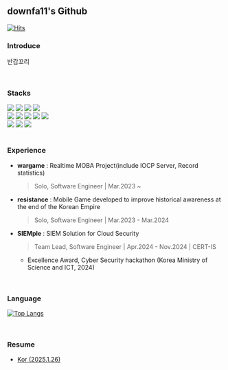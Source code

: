## downfa11's Github

[![Hits](https://hits.seeyoufarm.com/api/count/incr/badge.svg?url=https%3A%2F%2Fgithub.com%2Fdownfa11&count_bg=%2379C83D&title_bg=%23555555&icon=openlayers.svg&icon_color=%23E7E7E7&title=hits&edge_flat=false)](https://hits.seeyoufarm.com)

### Introduce

반갑꼬리

<br>

### Stacks

<div>
  
<img src="https://img.shields.io/badge/Spring%20Webflux-6DB33F?style=flat-square&logo=spring&logoColor=white"/>
<img src="https://img.shields.io/badge/Spring%20MVC-6DB33F?style=flat-square&logo=spring&logoColor=white"/>
<img src="https://img.shields.io/badge/Spring%20Data%20JPA-6DB33F?style=flat-square&logo=spring&logoColor=white"/>
<img src="https://img.shields.io/badge/Spring%20Security-6DB33F?style=flat-square&logo=spring-security&logoColor=white"/>
</div>

<div>
<img src="https://img.shields.io/badge/MySQL-4479A1?style=flat-square&logo=mysql&logoColor=white"/>
<img src="https://img.shields.io/badge/PostgreSQL-4169E1?style=flat-square&logo=postgresql&logoColor=white"/>
<img src="https://img.shields.io/badge/Apache%20Kafka-231F28?style=flat-square&logo=apache-kafka&logoColor=white"/>
<img src="https://img.shields.io/badge/Redis-DC382D?style=flat-square&logo=redis&logoColor=white"/>
<img src="https://img.shields.io/badge/ElasticSearch-005571?style=flat-square&logo=elasticsearch&logoColor=white"/>
</div>
  
<div>
<img src="https://img.shields.io/badge/GitHub%20Actions-2088FF?style=flat-square&logo=github-actions&logoColor=white"/>
<img src="https://img.shields.io/badge/Kubernetes-326CE5?style=flat-square&logo=kubernetes&logoColor=white"/>
<img src="https://img.shields.io/badge/IOCP%20Socket-000000?style=flat-square&logo=windows&logoColor=white"/>
</div>

<br>

### Experience
- **wargame** : Realtime MOBA Project(include IOCP Server, Record statistics)
  
    > Solo, Software Engineer  |  Mar.2023 ~
    
- **resistance** : Mobile Game developed to improve historical awareness at the end of the Korean Empire
  
    > Solo, Software Engineer  |  Mar.2023 - Mar.2024
    
- **SIEMple** : SIEM Solution for Cloud Security
  
  > Team Lead, Software Engineer  |  Apr.2024 - Nov.2024 | CERT-IS
    
  - Excellence Award, Cyber Security hackathon (Korea Ministry of Science and ICT, 2024)

<br>


### Language

[![Top Langs](https://github-readme-stats.vercel.app/api/top-langs/?username=downfa11)](https://github.com/anuraghazra/github-readme-stats)

<br>

### Resume
- [Kor (2025.1.26)](https://drive.google.com/file/d/1YPAwQujVS0z6MrZ5j9puAD8yIOMP2A-T/view?usp=sharing)

<br>

  

</br>


